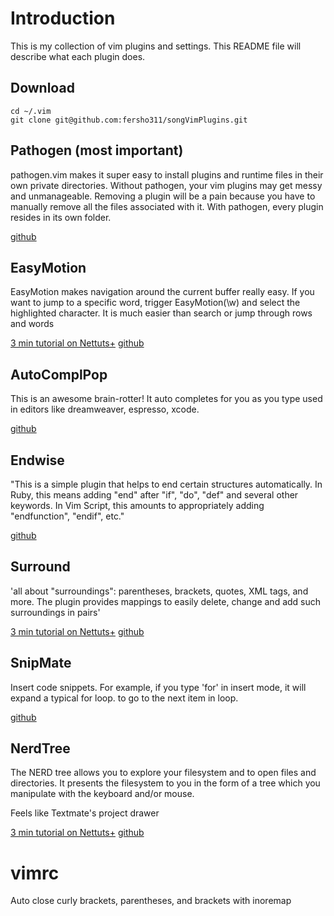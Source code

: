 # Introduction

This is my collection of vim plugins and settings. This README file will describe what each plugin does.

## Download

    cd ~/.vim
    git clone git@github.com:fersho311/songVimPlugins.git

## Pathogen (most important)

pathogen.vim makes it super easy to install plugins and runtime files in their own private directories. 
Without pathogen, your vim plugins may get messy and unmanageable. Removing a plugin will be a pain because you have to manually remove all the files associated with it. With pathogen, every plugin resides in its own folder.

[github](https://github.com/tpope/vim-pathogen)

## EasyMotion

EasyMotion makes navigation around the current buffer really easy. If you want to jump to a specific word, trigger EasyMotion(\\w) and select the highlighted character. It is much easier than search or jump through rows and words

[3 min tutorial on Nettuts+](http://net.tutsplus.com/tutorials/other/vim-essential-plugin-easymotion/)
[github](https://github.com/vim-scripts/EasyMotion)

## AutoComplPop

This is an awesome brain-rotter! It auto completes for you as you type used in editors like dreamweaver, espresso, xcode. 

[github](https://github.com/vim-scripts/AutoComplPop)

## Endwise

"This is a simple plugin that helps to end certain structures automatically.  In Ruby, this means adding "end" after "if", "do", "def" and several other keywords. In Vim Script, this amounts to appropriately adding "endfunction", "endif", etc."

[github](https://github.com/tpope/vim-endwise)

## Surround

'all about "surroundings": parentheses, brackets, quotes, XML tags, and more. The plugin provides mappings to easily delete, change and add such surroundings in pairs'

[3 min tutorial on Nettuts+](http://net.tutsplus.com/tutorials/other/vim-essential-plugin-surround/)
[github](https://github.com/tpope/vim-surround)

## SnipMate

Insert code snippets. For example, if you type 'for<tab>' in insert mode, it will expand a typical for loop. <tab> to go to the next item in loop.

[github](https://github.com/msanders/snipmate.vim)

## NerdTree

The NERD tree allows you to explore your filesystem and to open files and 
directories. It presents the filesystem to you in the form of a tree which you 
manipulate with the keyboard and/or mouse.

Feels like Textmate's project drawer

[3 min tutorial on Nettuts+](http://net.tutsplus.com/tutorials/other/vim-essential-plugin-nerdtree/)
[github](https://github.com/scrooloose/nerdtree)


# vimrc
Auto close curly brackets, parentheses, and brackets with inoremap
